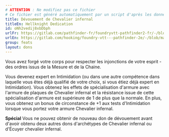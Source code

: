 ```yaml
---
# ATTENTION : Ne modifiez pas ce fichier
# Ce fichier est généré automatiquement par un script d'après les données du module Foundry VTT officiel et de sa traduction
title: Dévouement de Chevalier infernal
titleEn: Hellknight Dedication
id: oNh2vedij8xbDbph
urlFr: https://gitlab.com/pathfinder-fr/foundryvtt-pathfinder2-fr/-/blob/master/data/feats/oNh2vedij8xbDbph.htm
urlEn: https://gitlab.com/hooking/foundry-vtt---pathfinder-2e/-/blob/master/packs/data/feats.db/hellknight-dedication.json
group: feats
layout: dons
---
```

Vous avez forgé votre corps pour respecter les injonctions de votre esprit - des ordres issus de la Mesure et de la Chaine.

Vous devenez expert en Intimidation (ou dans une autre compétence dans laquelle vous êtes déjà qualifié de votre choix, si vous étiez déjà expert en Intimidation). Vous obtenez les effets de spécialisation d'armure avec l'armure de plaques de Chevalier infernal et la résistance issue de cette spécialisation d'armure est supérieure de 1 de plus que la normale. En plus, vous obtenez un bonus de circonstance de +1 aux tests d'Intimidation lorsque vous portez votre armure Chevalier infernal.

**Spécial** Vous ne pouvez obtenir de nouveau don de dévouement avant d'avoir obtenu deux autres dons d'archétypes de Chevalier infernal ou d'Écuyer chevalier infernal.


